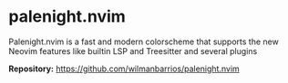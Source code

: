 # palenight.nvim

Palenight.nvim is a fast and modern colorscheme that supports the new Neovim features like builtin LSP and Treesitter and several plugins 

**Repository:** <https://github.com/wilmanbarrios/palenight.nvim>

<!-- vim: set ft=markdown: -->